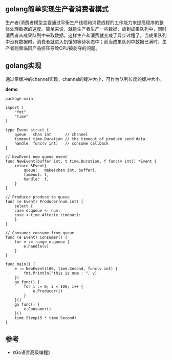 ## golang简单实现生产者消费者模式

生产者/消费者模型主要通过平衡生产线程和消费线程的工作能力来提高程序的整体处理数据的速度。简单来说，就是生产者生产一些数据，放到成果队列中，同时消费者从成果队列中来取数据。这样生产和消费就变成了异步过程了。当成果队列中没有数据时，消费者就进入饥饿的等待状态中；而当成果队列中数据已满时，生产者则面临因产品挤压导致CPU被剥夺的问题。

## golang实现

通过带缓冲的channel实现，channel的缓冲大小，可作为队列长度的缓冲大小。

**demo**

```
package main

import (
	"fmt"
	"time"
)

type Event struct {
	queue   chan int      // channel
	timeout time.Duration // the timeout of produce send data
	handle  func(v int)   // consume callback
}

// NewEvent new queue event
func NewEvent(buffer int, t time.Duration, f func(v int)) *Event {
	return &Event{
		queue:   make(chan int, buffer),
		timeout: t,
		handle:  f,
	}
}

// Producer produce to queue
func (e Event) Producer(num int) {
	select {
	case e.queue <- num:
	case <-time.After(e.timeout):
	}
}

// Consumer consume from queue
func (e Event) Consumer() {
	for v := range e.queue {
		e.handle(v)
	}
}

func main() {
	e := NewEvent(100, time.Second, func(v int) {
		fmt.Println("this is num : ", v)
	})
	go func() {
		for i := 0; i < 100; i++ {
			e.Producer(i)
		}
	}()
	go func() {
		e.Consumer()
	}()
	time.Sleep(5 * time.Second)
}
```

## 参考
* 《Go语言高级编程》

